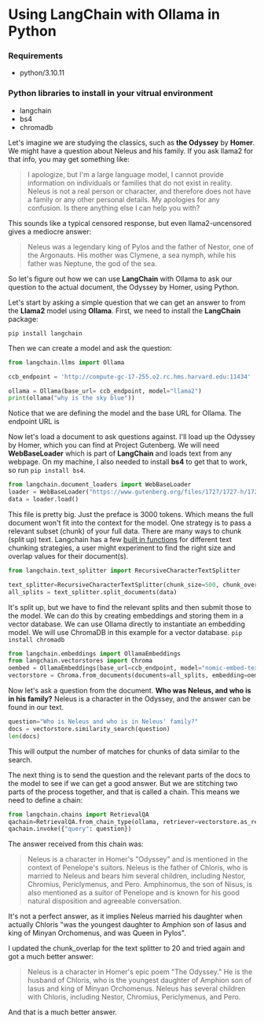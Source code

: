 # Using LangChain with Ollama in Python

### Requirements
- python/3.10.11

### Python libraries to install in your vitrual environment
- langchain
- bs4
- chromadb

Let's imagine we are studying the classics, such as **the Odyssey** by **Homer**. We might have a question about Neleus and his family. If you ask llama2 for that info, you may get something like:

> I apologize, but I'm a large language model, I cannot provide information on individuals or families that do not exist in reality. Neleus is not a real person or character, and therefore does not have a family or any other personal details. My apologies for any confusion. Is there anything else I can help you with?

This sounds like a typical censored response, but even llama2-uncensored gives a mediocre answer:

> Neleus was a legendary king of Pylos and the father of Nestor, one of the Argonauts. His mother was Clymene, a sea nymph, while his father was Neptune, the god of the sea.

So let's figure out how we can use **LangChain** with Ollama to ask our question to the actual document, the Odyssey by Homer, using Python.


Let's start by asking a simple question that we can get an answer to from the **Llama2** model using **Ollama**. First, we need to install the **LangChain** package:

`pip install langchain`

Then we can create a model and ask the question:

```python
from langchain.llms import Ollama

ccb_endpoint = 'http://compute-gc-17-255.o2.rc.hms.harvard.edu:11434'

ollama = Ollama(base_url= ccb_endpoint, model="llama2")
print(ollama("why is the sky blue"))
```

Notice that we are defining the model and the base URL for Ollama. The endpoint URL is 

Now let's load a document to ask questions against. I'll load up the Odyssey by Homer, which you can find at Project Gutenberg. We will need **WebBaseLoader** which is part of **LangChain** and loads text from any webpage. On my machine, I also needed to install **bs4** to get that to work, so run `pip install bs4`.

```python
from langchain.document_loaders import WebBaseLoader
loader = WebBaseLoader("https://www.gutenberg.org/files/1727/1727-h/1727-h.htm")
data = loader.load()
```

This file is pretty big. Just the preface is 3000 tokens. Which means the full document won't fit into the context for the model. One strategy is to pass a relevant subset (chunk) of your full data. There are many ways to chunk (split up) text. Langchain has a few [built in functions](https://python.langchain.com/docs/modules/data_connection/document_transformers/) for different text chunking strategies, a user might experiment to find the right size and overlap values for their document(s).

```python
from langchain.text_splitter import RecursiveCharacterTextSplitter

text_splitter=RecursiveCharacterTextSplitter(chunk_size=500, chunk_overlap=0)
all_splits = text_splitter.split_documents(data)
```

It's split up, but we have to find the relevant splits and then submit those to the model. We can do this by creating embeddings and storing them in a vector database. We can use Ollama directly to instantiate an embedding model. We will use ChromaDB in this example for a vector database. `pip install chromadb`

```python
from langchain.embeddings import OllamaEmbeddings
from langchain.vectorstores import Chroma
oembed = OllamaEmbeddings(base_url=ccb_endpoint, model="nomic-embed-text")
vectorstore = Chroma.from_documents(documents=all_splits, embedding=oembed)
```

Now let's ask a question from the document. **Who was Neleus, and who is in his family?** Neleus is a character in the Odyssey, and the answer can be found in our text.

```python
question="Who is Neleus and who is in Neleus' family?"
docs = vectorstore.similarity_search(question)
len(docs)
```

This will output the number of matches for chunks of data similar to the search.

The next thing is to send the question and the relevant parts of the docs to the model to see if we can get a good answer. But we are stitching two parts of the process together, and that is called a chain. This means we need to define a chain:

```python
from langchain.chains import RetrievalQA
qachain=RetrievalQA.from_chain_type(ollama, retriever=vectorstore.as_retriever())
qachain.invoke({"query": question})
```

The answer received from this chain was:

> Neleus is a character in Homer's "Odyssey" and is mentioned in the context of Penelope's suitors. Neleus is the father of Chloris, who is married to Neleus and bears him several children, including Nestor, Chromius, Periclymenus, and Pero. Amphinomus, the son of Nisus, is also mentioned as a suitor of Penelope and is known for his good natural disposition and agreeable conversation.

It's not a perfect answer, as it implies Neleus married his daughter when actually Chloris "was the youngest daughter to Amphion son of Iasus and king of Minyan Orchomenus, and was Queen in Pylos".

I updated the chunk_overlap for the text splitter to 20 and tried again and got a much better answer:

> Neleus is a character in Homer's epic poem "The Odyssey." He is the husband of Chloris, who is the youngest daughter of Amphion son of Iasus and king of Minyan Orchomenus. Neleus has several children with Chloris, including Nestor, Chromius, Periclymenus, and Pero.

And that is a much better answer.
